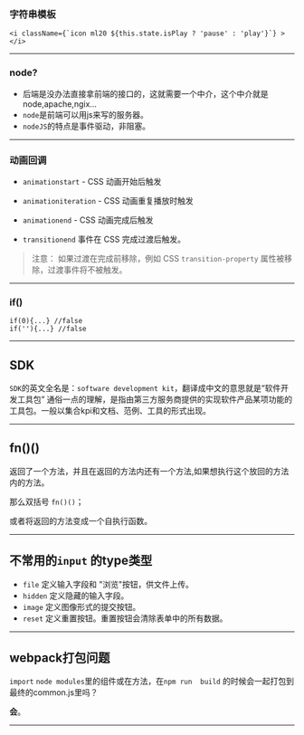 ### 字符串模板

    <i className={`icon ml20 ${this.state.isPlay ? 'pause' : 'play'}`} ></i>

- - - 
### node?
- 后端是没办法直接拿前端的接口的，这就需要一个中介，这个中介就是node,apache,ngix...
- `node`是前端可以用js来写的服务器。
- `nodeJS`的特点是事件驱动，非阻塞。


- - -
### 动画回调
- `animationstart` - CSS 动画开始后触发
- `animationiteration` - CSS 动画重复播放时触发
- `animationend` - CSS 动画完成后触发

- `transitionend` 事件在 CSS 完成过渡后触发。
> 注意： 如果过渡在完成前移除，例如 CSS `transition-property` 属性被移除，过渡事件将不被触发。

- - -
### if()
    if(0){...} //false
    if(''){...} //false

- - -
## SDK

`SDK`的英文全名是：`software development kit`，翻译成中文的意思就是“软件开发工具包”
通俗一点的理解，是指由第三方服务商提供的实现软件产品某项功能的工具包。一般以集合kpi和文档、范例、工具的形式出现。

- - -
## fn()()
返回了一个方法，并且在返回的方法内还有一个方法,如果想执行这个放回的方法内的方法。 

那么双括号 `fn()()`；

或者将返回的方法变成一个自执行函数。

- - -
## 不常用的`input` 的type类型

- `file`	定义输入字段和 "浏览"按钮，供文件上传。
- `hidden`	定义隐藏的输入字段。
- `image`	定义图像形式的提交按钮。
- `reset`	定义重置按钮。重置按钮会清除表单中的所有数据。

- - -
## webpack打包问题
`import` `node modules`里的组件或在方法，在`npm run  build` 的时候会一起打包到最终的common.js里吗？

**会**。
- - - 




